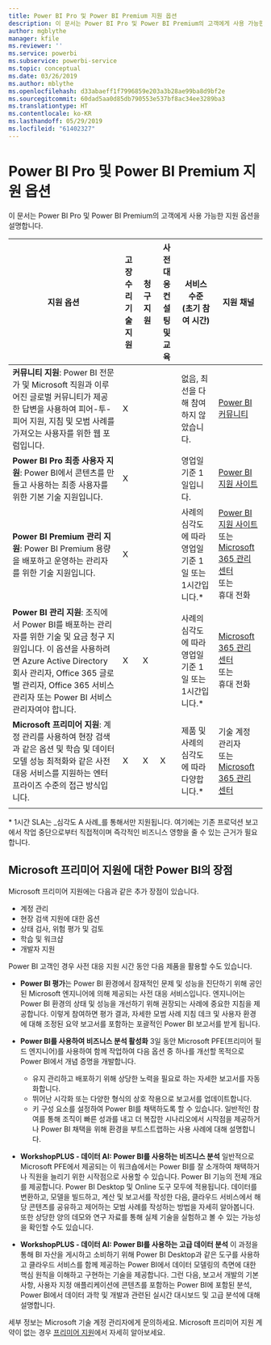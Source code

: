 ```yaml
---
title: Power BI Pro 및 Power BI Premium 지원 옵션
description: 이 문서는 Power BI Pro 및 Power BI Premium의 고객에게 사용 가능한 지원 옵션을 설명합니다.
author: mgblythe
manager: kfile
ms.reviewer: ''
ms.service: powerbi
ms.subservice: powerbi-service
ms.topic: conceptual
ms.date: 03/26/2019
ms.author: mblythe
ms.openlocfilehash: d33abaeff1f7996859e203a3b28ae99ba8d9bf2e
ms.sourcegitcommit: 60dad5aa0d85db790553e537bf8ac34ee3289ba3
ms.translationtype: HT
ms.contentlocale: ko-KR
ms.lasthandoff: 05/29/2019
ms.locfileid: "61402327"
---
```

# <a name="power-bi-pro-and-power-bi-premium-support-options"></a>Power BI Pro 및 Power BI Premium 지원 옵션

이 문서는 Power BI Pro 및 Power BI Premium의 고객에게 사용 가능한 지원 옵션을 설명합니다.

| **지원 옵션** | **고장 수리 기술 지원** | **청구 지원** | **사전 대응 컨설팅 및 교육** | **서비스 수준<br>(초기 참여 시간)** | **지원 채널** |
| --- | --- | --- | --- | --- | --- |
| **커뮤니티 지원**: Power BI 전문가 및 Microsoft 직원과 이루어진 글로벌 커뮤니티가 제공한 답변을 사용하여 피어-투-피어 지원, 지침 및 모범 사례를 가져오는 사용자를 위한 웹 포럼입니다. | X |   |   | 없음, 최선을 다해 참여하지 않았습니다. | [Power BI 커뮤니티](https://community.powerbi.com) |
| **Power BI Pro 최종 사용자 지원**: Power BI에서 콘텐츠를 만들고 사용하는 최종 사용자를 위한 기본 기술 지원입니다. | X |   |   | 영업일 기준 1일입니다. | [Power BI 지원 사이트](https://support.powerbi.com)  |
| **Power BI Premium 관리 지원**: Power BI Premium 용량을 배포하고 운영하는 관리자를 위한 기술 지원입니다. | X |   |   | 사례의 심각도에 따라 영업일 기준 1일 또는 1시간입니다.\* | [Power BI 지원 사이트](https://support.powerbi.com)<br>또는<br>[Microsoft 365 관리 센터](https://portal.office.com/adminportal)<br>또는<br> 휴대 전화 |
| **Power BI 관리 지원**: 조직에서 Power BI를 배포하는 관리자를 위한 기술 및 요금 청구 지원입니다.  이 옵션을 사용하려면 Azure Active Directory 회사 관리자, Office 365 글로벌 관리자, Office 365 서비스 관리자 또는 Power BI 서비스 관리자여야 합니다. | X | X |   | 사례의 심각도에 따라 영업일 기준 1일 또는 1시간입니다.\* | [Microsoft 365 관리 센터](https://portal.office.com/adminportal)<br>또는<br> 휴대 전화 |
| **Microsoft 프리미어 지원**: 계정 관리를 사용하여 현장 검색과 같은 옵션 및 학습 및 데이터 모델 성능 최적화와 같은 사전 대응 서비스를 지원하는 엔터프라이즈 수준의 접근 방식입니다. | X | X | X | 제품 및 사례의 심각도에 따라 다양합니다.\* | 기술 계정 관리자 <br>또는<br> [Microsoft 365 관리 센터](https://portal.office.com/adminportal) |
| | | | | | |

\* 1시간 SLA는 _심각도 A 사례_를 통해서만 지원됩니다. 여기에는 기존 프로덕션 보고에서 작업 중단으로부터 직접적이며 즉각적인 비즈니스 영향을 줄 수 있는 근거가 필요합니다.

## <a name="power-bi-benefits-for-microsoft-premier-support"></a>Microsoft 프리미어 지원에 대한 Power BI의 장점

Microsoft 프리미어 지원에는 다음과 같은 추가 장점이 있습니다.

- 계정 관리
- 현장 검색 지원에 대한 옵션
- 상태 검사, 위험 평가 및 검토
- 학습 및 워크샵
- 개발자 지원

Power BI 고객인 경우 사전 대응 지원 시간 동안 다음 제품을 활용할 수도 있습니다.

 - **Power BI 평가**는 Power BI 환경에서 잠재적인 문제 및 성능을 진단하기 위해 공인된 Microsoft 엔지니어에 의해 제공되는 사전 대응 서비스입니다. 엔지니어는 Power BI 환경의 상태 및 성능을 개선하기 위해 권장되는 사례에 중요한 지침을 제공합니다. 이렇게 참여하면 평가 결과, 자세한 모범 사례 지침 데크 및 사용자 환경에 대해 조정된 요약 보고서를 포함하는 포괄적인 Power BI 보고서를 받게 됩니다.

 - **Power BI를 사용하여 비즈니스 분석 활성화** 3일 동안 Microsoft PFE(프리미어 필드 엔지니어)를 사용하여 함께 작업하여 다음 옵션 중 하나를 개선할 목적으로 Power BI에서 개념 증명을 개발합니다.
    - 유지 관리하고 배포하기 위해 상당한 노력을 필요로 하는 자세한 보고서를 자동화합니다.
    - 뛰어난 시각화 또는 다양한 형식의 상호 작용으로 보고서를 업데이트합니다. 
    - 키 구성 요소를 설정하여 Power BI를 채택하도록 할 수 있습니다. 일반적인 참여를 통해 조직이 빠른 성과를 내고 더 복잡한 시나리오에서 시작점을 제공하거나 Power BI 채택을 위해 환경을 부트스트랩하는 사용 사례에 대해 설명합니다.

  - **WorkshopPLUS - 데이터 AI: Power BI를 사용하는 비즈니스 분석** 일반적으로 Microsoft PFE에서 제공되는 이 워크숍에서는 Power BI를 잘 소개하여 채택하거나 직원을 늘리기 위한 시작점으로 사용할 수 있습니다.
Power BI 기능의 전체 개요를 제공합니다. Power BI Desktop 및 Online 도구 모두에 적용됩니다. 데이터를 변환하고, 모델을 빌드하고, 계산 및 보고서를 작성한 다음, 클라우드 서비스에서 해당 콘텐츠를 공유하고 제어하는 모범 사례를 작성하는 방법을 자세히 알아봅니다. 또한 상당한 양의 데모와 연구 자료를 통해 실제 기술을 실험하고 볼 수 있는 가능성을 확인할 수도 있습니다.

  - **WorkshopPLUS - 데이터 AI: Power BI를 사용하는 고급 데이터 분석** 이 과정을 통해 BI 자산을 게시하고 소비하기 위해 Power BI Desktop과 같은 도구를 사용하고 클라우드 서비스를 함께 제공하는 Power BI에서 데이터 모델링의 측면에 대한 핵심 원칙을 이해하고 구현하는 기술을 제공합니다. 그런 다음, 보고서 개발의 기본 사항, 사용자 지정 애플리케이션에 콘텐츠를 포함하는 Power BI에 포함된 분석, Power BI에서 데이터 과학 및 개발과 관련된 실시간 대시보드 및 고급 분석에 대해 설명합니다.

세부 정보는 Microsoft 기술 계정 관리자에게 문의하세요. Microsoft 프리미어 지원 계약이 없는 경우 [프리미어 지원](https://support.microsoft.com/en-us/premier)에서 자세히 알아보세요.

